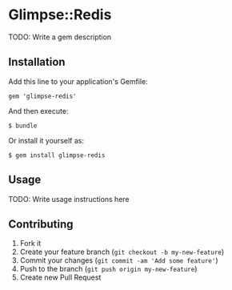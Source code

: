 # Glimpse::Redis

TODO: Write a gem description

## Installation

Add this line to your application's Gemfile:

    gem 'glimpse-redis'

And then execute:

    $ bundle

Or install it yourself as:

    $ gem install glimpse-redis

## Usage

TODO: Write usage instructions here

## Contributing

1. Fork it
2. Create your feature branch (`git checkout -b my-new-feature`)
3. Commit your changes (`git commit -am 'Add some feature'`)
4. Push to the branch (`git push origin my-new-feature`)
5. Create new Pull Request
